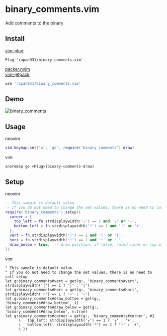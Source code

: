 # binary_comments.vim
Add comments to the binary

## Install

[vim-plug](https://github.com/junegunn/vim-plug)
```vim
Plug 'rapan931/binary_comments.vim'
```

[packer.nvim](https://github.com/wbthomason/packer.nvim)  
[vim-jetpack](https://github.com/tani/vim-jetpack)
```lua
use 'rapan931/binary_comments.vim'
```

## Demo

![binary_comments](https://user-images.githubusercontent.com/24415677/187362359-887c6fea-1802-4d46-a815-3075a4413d7d.gif)

## Usage

neovim
```lua
vim.keymap.set('x', 'ge', require('binary_comments').draw)
```

vim
```vim
xnoremap ge <Plug>(binary-comments-draw)
```

## Setup

neovim
```lua
-- This sample is default value. 
-- If you do not need to change the set values, there is no need to call setup
require('binary_comments').setup({
  corner = {
    top_left = fn.strdisplaywidth('┌') == 1 and '┌' or '+',
    bottom_left = fn.strdisplaywidth('└') == 1 and '└' or '+',
  },
  vert = fn.strdisplaywidth('│') == 1 and '│' or '|',
  hori = fn.strdisplaywidth('─') == 1 and '─' or '-',
  draw_below = true,  -- draw position, if false, ruled lines on top of binary
})
```

vim
```vim
" This sample is default value.
" If you do not need to change the set values, there is no need to call setup
let g:binary_comments#vert = get(g:, 'binary_comments#vert', strdisplaywidth('│') == 1 ? '│' : '|')
let g:binary_comments#hori = get(g:, 'binary_comments#hori', strdisplaywidth('─') == 1 ? '─' : '-')
let g:binary_comments#draw_bottom = get(g:, 'binary_comments#draw_bottom', 1)
let g:binary_comments#draw_below = get(g:, 'binary_comments#draw_below', v:true)
let g:binary_comments#corner = get(g:, 'binary_comments#corner', #{
      \   top_left: strdisplaywidth('┌') == 1 ? '┌' : '+',
      \   bottom_left: strdisplaywidth('└') == 1 ? '└' : '+',
      \ })
```